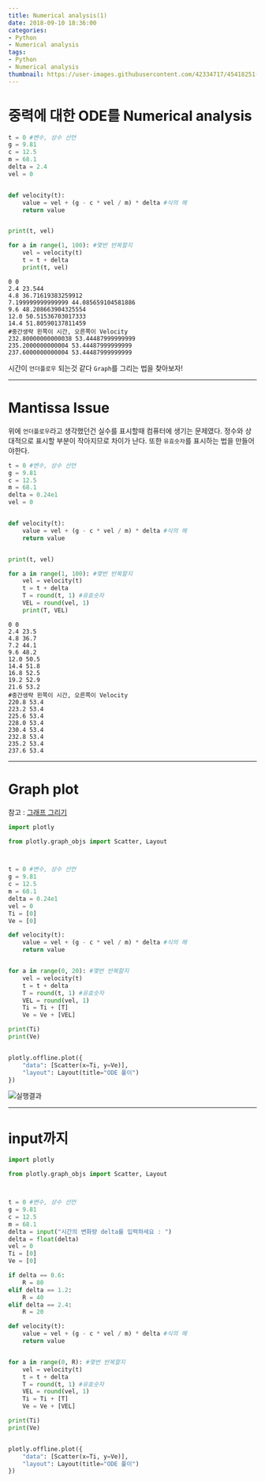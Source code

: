 ```yaml
---
title: Numerical analysis(1)
date: 2018-09-10 18:36:00
categories:
- Python
- Numerical analysis
tags:
- Python
- Numerical analysis
thumbnail: https://user-images.githubusercontent.com/42334717/45418251-f37e9200-b6be-11e8-9b1c-9648e01a6cf2.png
---
```

# 중력에 대한 ODE를 Numerical analysis
~~~Python
t = 0 #변수, 상수 선언
g = 9.81
c = 12.5
m = 68.1
delta = 2.4
vel = 0


def velocity(t):
    value = vel + (g - c * vel / m) * delta #식의 해
    return value


print(t, vel)

for a in range(1, 100): #몇번 반복할지
    vel = velocity(t)
    t = t + delta
    print(t, vel)
~~~

~~~
0 0
2.4 23.544
4.8 36.71619383259912
7.199999999999999 44.085659104581886
9.6 48.208663904325554
12.0 50.51536703017333
14.4 51.80590137811459
#중간생략 왼쪽이 시간, 오른쪽이 Velocity
232.80000000000038 53.44487999999999
235.2000000000004 53.44487999999999
237.6000000000004 53.44487999999999
~~~
<!-- more -->
시간이 `언더플로우` 되는것 같다
`Graph`를 그리는 법을 찾아보자!
***
# Mantissa Issue
위에 `언더플로우`라고 생각했던건 실수를 표시할때 컴퓨터에 생기는 문제였다. 정수와 상대적으로 표시할 부분이 작아지므로 차이가 난다. 또한 `유효숫자`를 표시하는 법을 만들어야한다.
~~~Python
t = 0 #변수, 상수 선언
g = 9.81
c = 12.5
m = 68.1
delta = 0.24e1
vel = 0


def velocity(t):
    value = vel + (g - c * vel / m) * delta #식의 해
    return value


print(t, vel)

for a in range(1, 100): #몇번 반복할지
    vel = velocity(t)
    t = t + delta
    T = round(t, 1) #유효숫자
    VEL = round(vel, 1)
    print(T, VEL)
~~~

~~~
0 0
2.4 23.5
4.8 36.7
7.2 44.1
9.6 48.2
12.0 50.5
14.4 51.8
16.8 52.5
19.2 52.9
21.6 53.2
#중간생략 왼쪽이 시간, 오른쪽이 Velocity
220.8 53.4
223.2 53.4
225.6 53.4
228.0 53.4
230.4 53.4
232.8 53.4
235.2 53.4
237.6 53.4
~~~
***
# Graph plot
참고 : [그래프 그리기](https://zzsza.github.io/development/2018/08/24/data-visualization-in-python/)
~~~Python
import plotly

from plotly.graph_objs import Scatter, Layout



t = 0 #변수, 상수 선언
g = 9.81
c = 12.5
m = 68.1
delta = 0.24e1
vel = 0
Ti = [0]
Ve = [0]

def velocity(t):
    value = vel + (g - c * vel / m) * delta #식의 해
    return value


for a in range(0, 20): #몇번 반복할지
    vel = velocity(t)
    t = t + delta
    T = round(t, 1) #유효숫자
    VEL = round(vel, 1)
    Ti = Ti + [T]
    Ve = Ve + [VEL]

print(Ti)
print(Ve)


plotly.offline.plot({
    "data": [Scatter(x=Ti, y=Ve)],
    "layout": Layout(title="ODE 풀이")
})
~~~
![실행결과](https://user-images.githubusercontent.com/42334717/45418251-f37e9200-b6be-11e8-9b1c-9648e01a6cf2.png)
***
# input까지
~~~Python
import plotly

from plotly.graph_objs import Scatter, Layout



t = 0 #변수, 상수 선언
g = 9.81
c = 12.5
m = 68.1
delta = input("시간의 변화량 delta를 입력하세요 : ")
delta = float(delta)
vel = 0
Ti = [0]
Ve = [0]

if delta == 0.6:
    R = 80
elif delta == 1.2:
    R = 40
elif delta == 2.4:
    R = 20

def velocity(t):
    value = vel + (g - c * vel / m) * delta #식의 해
    return value


for a in range(0, R): #몇번 반복할지
    vel = velocity(t)
    t = t + delta
    T = round(t, 1) #유효숫자
    VEL = round(vel, 1)
    Ti = Ti + [T]
    Ve = Ve + [VEL]

print(Ti)
print(Ve)


plotly.offline.plot({
    "data": [Scatter(x=Ti, y=Ve)],
    "layout": Layout(title="ODE 풀이")
})
~~~